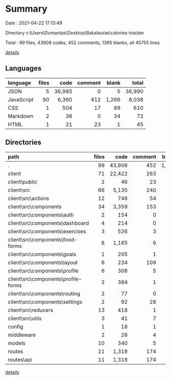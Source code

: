 # Summary

Date : 2021-04-22 17:13:49

Directory c:\Users\Domantas\Desktop\Bakalauras\calories-tracker

Total : 99 files,  43908 codes, 452 comments, 1395 blanks, all 45755 lines

[details](details.md)

## Languages
| language | files | code | comment | blank | total |
| :--- | ---: | ---: | ---: | ---: | ---: |
| JSON | 5 | 36,985 | 0 | 5 | 36,990 |
| JavaScript | 90 | 6,360 | 412 | 1,266 | 8,038 |
| CSS | 1 | 504 | 17 | 89 | 610 |
| Markdown | 2 | 38 | 0 | 34 | 72 |
| HTML | 1 | 21 | 23 | 1 | 45 |

## Directories
| path | files | code | comment | blank | total |
| :--- | ---: | ---: | ---: | ---: | ---: |
| . | 99 | 43,908 | 452 | 1,395 | 45,755 |
| client | 71 | 22,422 | 263 | 984 | 23,669 |
| client\public | 2 | 46 | 23 | 2 | 71 |
| client\src | 66 | 5,135 | 240 | 947 | 6,322 |
| client\src\actions | 12 | 746 | 54 | 177 | 977 |
| client\src\components | 34 | 3,359 | 153 | 591 | 4,103 |
| client\src\components\auth | 2 | 154 | 0 | 21 | 175 |
| client\src\components\dashboard | 4 | 214 | 0 | 56 | 270 |
| client\src\components\exercises | 3 | 526 | 3 | 118 | 647 |
| client\src\components\food-forms | 6 | 1,165 | 6 | 207 | 1,378 |
| client\src\components\goals | 1 | 205 | 1 | 37 | 243 |
| client\src\components\layout | 6 | 234 | 109 | 45 | 388 |
| client\src\components\profile | 6 | 308 | 5 | 49 | 362 |
| client\src\components\profile-forms | 2 | 384 | 1 | 32 | 417 |
| client\src\components\routing | 2 | 77 | 0 | 9 | 86 |
| client\src\components\settings | 2 | 92 | 28 | 17 | 137 |
| client\src\reducers | 13 | 418 | 1 | 63 | 482 |
| client\src\utils | 3 | 41 | 7 | 6 | 54 |
| config | 1 | 18 | 1 | 4 | 23 |
| middleware | 2 | 28 | 4 | 5 | 37 |
| models | 10 | 340 | 5 | 22 | 367 |
| routes | 11 | 1,318 | 174 | 363 | 1,855 |
| routes\api | 11 | 1,318 | 174 | 363 | 1,855 |

[details](details.md)